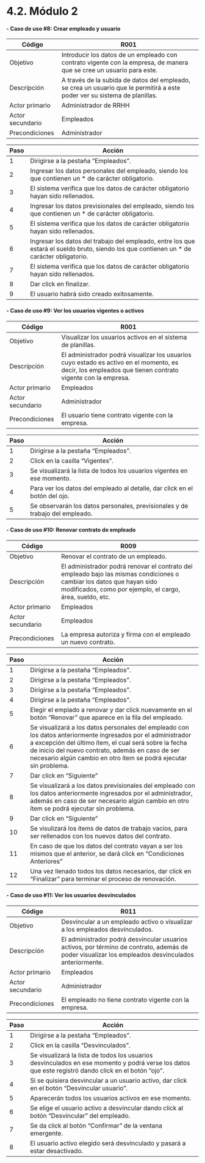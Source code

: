# 4.2. Módulo 2

#### - Caso de uso #8: Crear empleado y usuario 
| Código | R001  |
|----------|----------|
|Objetivo  | Introducir los datos de un empleado con contrato vigente con la empresa, de manera que se cree un usuario para este. |
| Descripción |A través de la subida de datos del empleado, se crea un usuario que le permitirá a este poder ver su sistema de planillas.  |
| Actor primario |  Administrador de RRHH  |
| Actor secundario  | Empleados  |
| Precondiciones| Administrador  |

| Paso     | Acción   |
|----------|----------|
|1| Dirigirse a la pestaña “Empleados”.   |
|2| Ingresar los datos personales del empleado, siendo los que contienen un * de carácter obligatorio.  |
|3| El sistema verifica que los datos de carácter obligatorio hayan sido rellenados.  |
|4| Ingresar los datos previsionales del empleado, siendo los que contienen un * de carácter obligatorio.  |
|5| El sistema verifica que los datos de carácter obligatorio hayan sido rellenados.  |
|6| Ingresar los datos del trabajo del empleado, entre los que estará el sueldo bruto, siendo los que contienen un * de carácter obligatorio.  |
|7| El sistema verifica que los datos de carácter obligatorio hayan sido rellenados.  |
|8| Dar click en finalizar.  |
|9| El usuario habrá sido creado exitosamente.  |

#### - Caso de uso #9: Ver los usuarios vigentes o activos

| Código | R001  |
|----------|----------|
|Objetivo  | Visualizar los usuarios activos en el sistema de planillas. |
| Descripción |El administrador podrá visualizar los usuarios cuyo estado es activo en el momento, es decir, los empleados que tienen contrato vigente con la empresa.  |
| Actor primario | Empleados   |
| Actor secundario  | Administrador   |
| Precondiciones| El usuario tiene contrato vigente con la empresa.  |

| Paso     | Acción   |
|----------|----------|
|1|Dirigirse a la pestaña “Empleados”.   |
|2| Click en la casilla “Vigentes”.  |
|3| Se visualizará la lista de todos los usuarios vigentes en ese momento.  |
|4| Para ver los datos del empleado al detalle, dar click en el botón del ojo.  |
|5| Se observarán los datos personales, previsionales y de trabajo del empleado.  |

#### - Caso de uso #10: Renovar contrato de empleado 

| Código | R009  |
|----------|----------|
|Objetivo  |Renovar el contrato de un empleado.  |
| Descripción | El administrador podrá renovar el contrato del empleado bajo las mismas condiciones o cambiar los datos que hayan sido modificados, como por ejemplo, el cargo, área, sueldo, etc. |
| Actor primario |  Empleados  |
| Actor secundario  | Empleados   |
| Precondiciones| La empresa autoriza y firma con el empleado un nuevo contrato.  |

| Paso     | Acción   |
|----------|----------|
|1| Dirigirse a la pestaña “Empleados”.  |
|2| Dirigirse a la pestaña “Empleados”.  |
|3| Dirigirse a la pestaña “Empleados”.  |
|4| Dirigirse a la pestaña “Empleados”.  |
|5| Elegir el emplado a renovar y dar click nuevamente en el botón “Renovar” que aparece en la fila del empleado.  |
|6| Se visualizará a los datos personales del empleado con los datos anteriormente ingresados por el administrador a excepción del último ítem, el cual será sobre la fecha de inicio del nuevo contrato, además en caso de ser necesario algún cambio en otro ítem se podrá ejecutar sin problema.  |
|7| Dar click en “Siguiente”  |
|8| Se visualizará a los datos previsionales del empleado con los datos anteriormente ingresados por el administrador, además en caso de ser necesario algún cambio en otro ítem se podrá ejecutar sin problema.  |
|9| Dar click en “Siguiente”  |
|10| Se visulizará los ítems de datos de trabajo vacíos, para ser rellenados con los nuevos datos del contrato.  | 
|11|  En caso de que los datos del contrato vayan a ser los mismos que el anterior, se dará click en “Condiciones Anteriores” |
|12| Una vez llenado todos los datos necesarios, dar click en “Finalizar” para terminar el proceso de renovación.  |

#### - Caso de uso #11: Ver los usuarios desvinculados
| Código | R011  |
|----------|----------|
|Objetivo  |Desvincular a un empleado activo o visualizar a los empleados desvinculados.  |
| Descripción |El administrador podrá desvincular usuarios activos, por término de contrato, además de poder visualizar los empleados desvinculados anteriormente.  |
| Actor primario |  Empleados  |
| Actor secundario  | Administrador  |
| Precondiciones| El empleado no tiene contrato vigente con la empresa.  |

| Paso     | Acción   |
|----------|----------|
|1| Dirigirse a la pestaña “Empleados”.  |
|2| Click en la casilla “Desvinculados”.  |
|3| Se visualizará la lista de todos los usuarios desvinculados en ese momento y podrá verse los datos que este registró dando click en el botón “ojo”.  |
|4| Si se quisiera desvincular a un usuario activo, dar click en el botón “Desvincular usuario”.  |
|5| Aparecerán todos los usuarios activos en ese momento.  |
|6| Se elige el usuario activo a desvincular dando click al botón “Desvincular” del empleado.  |
|7| Se da click al botón “Confirmar” de la ventana emergente.  |
|8| El usuario activo elegido será desvinculado y pasará a estar desactivado.  |
